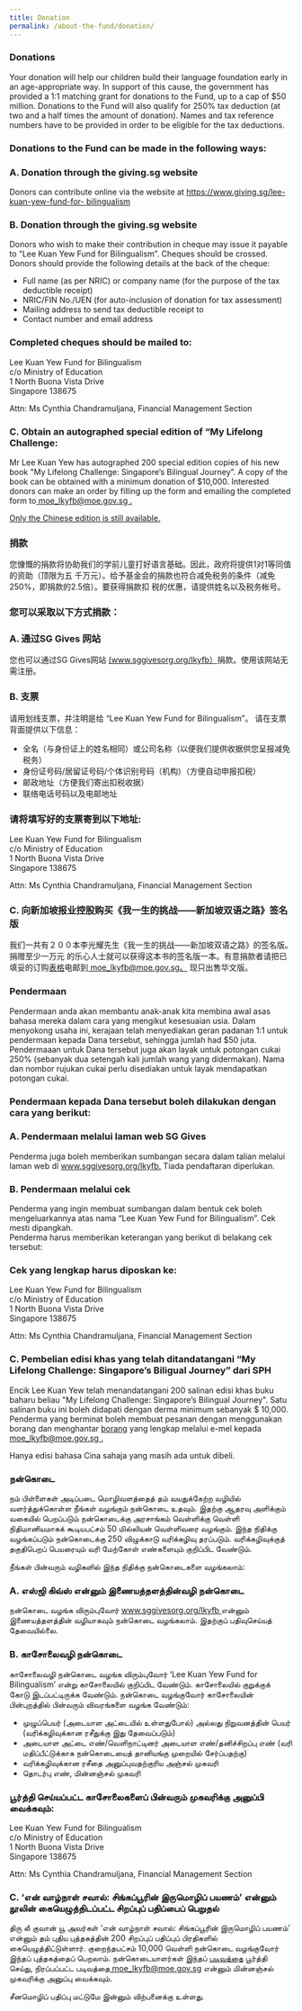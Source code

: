 ```yaml
---
title: Donation
permalink: /about-the-fund/donation/
---
```


<html>
<body>
<h3>Donations</h3>
  <p>Your donation will help our children build their language foundation early in an age-appropriate way.
In support of this cause, the government has provided a 1:1 matching grant for donations to the
Fund, up to a cap of $50 million. Donations to the Fund will also qualify for 250% tax deduction (at
two and a half times the amount of donation). Names and tax reference numbers have to be
provided in order to be eligible for the tax deductions.</p>
  <h3>Donations to the Fund can be made in the following ways:</h3>
  <h3>A. Donation through the giving.sg website</h3>
  <p>Donors can contribute online via the website at <a href="https://www.giving.sg/lee-kuan-yew-fund-for-
bilingualism">https://www.giving.sg/lee-kuan-yew-fund-for-
bilingualism</a></p>
  <h3>B. Donation through the giving.sg website</h3>
  <p>Donors who wish to make their contribution in cheque may issue it payable to “Lee Kuan Yew Fund
for Bilingualism”. Cheques should be crossed.  Donors should provide the following details at the
back of the cheque:
    <ul><li>Full name (as per NRIC) or company name (for the purpose of the tax deductible receipt)</li>
   <li>NRIC/FIN No./UEN (for auto-inclusion of donation for tax assessment)</li>
   <li>Mailing address to send tax deductible receipt to</li>
      <li>Contact number and email address</li></ul></p>
  <h3>Completed cheques should be mailed to:</h3>
  Lee Kuan Yew Fund for Bilingualism <br/>
  c/o Ministry of Education  <br/>
  1 North Buona Vista Drive  <br/>
  Singapore 138675 <br/>
  <p>Attn: Ms Cynthia Chandramuljana, Financial Management Section</p>
  <h3>C. Obtain an autographed special edition of “My Lifelong Challenge:</h3>
  <p>Mr Lee Kuan Yew has autographed 200 special edition copies of his new book &quot;My Lifelong
Challenge: Singapore’s Bilingual Journey”. A copy of the book can be obtained with a minimum donation of $10,000. Interested donors can make an order by filling up the form and emailing the completed form to<a href="mailto:moe_lkyfb@moe.gov.sg "> moe_lkyfb@moe.gov.sg .</a></p>
  <p> <a href="/about-the-fund/order-form-for-my-lifelong-challenge.pdf" target="_blank">Only the Chinese edition is still available.</a></p>
  <h3>捐款</h3>
  <p>您慷慨的捐款将协助我们的学前儿童打好语言基础。因此，政府将提供1对1等同值的资助（顶限为五
千万元）。给予基金会的捐款也符合减免税务的条件（减免250%，即捐款的2.5倍）。要获得捐款扣
税的优惠，请提供姓名以及税务帐号。</p>
  <h3>您可以采取以下方式捐款：</h3>
  <h3>A. 通过SG Gives 网站</h3>
  <p>您也可以通过SG Gives网站 <a href="www.sggivesorg.org/lkyfb">(www.sggivesorg.org/lkyfb）</a>捐款。使用该网站无需注册。</p>
  <h3>B. 支票</h3>
  <p>请用划线支票，并注明是给 “Lee Kuan Yew Fund for Bilingualism”。
请在支票背面提供以下信息：
    <ul><li>全名（与身份证上的姓名相同）或公司名称（以便我们提供收据供您呈报减免税务）</li>
  <li>身份证号码/居留证号码/个体识别号码（机构）（方便自动申报扣税）</li>
     <li>邮政地址（方便我们寄出扣税收据）</li>
      <li>联络电话号码以及电邮地址</li></ul>
  </p>
  <h3>请将填写好的支票寄到以下地址:</h3>
  Lee Kuan Yew Fund for Bilingualism <br/>
  c/o Ministry of Education  <br/>
  1 North Buona Vista Drive  <br/>
  Singapore 138675 <br/>
  <p>Attn: Ms Cynthia Chandramuljana, Financial Management Section</p>
   <h3>C. 向新加坡报业控股购买《我一生的挑战——新加坡双语之路》签名版</h3>
  <p>我们一共有２００本李光耀先生《我一生的挑战——新加坡双语之路》的签名版。捐赠至少一万元
    的乐心人士就可以获得这本书的签名版一本。有意捐款者请把已填妥的订购<a href="表格">表格</a>电邮到<a href="moe_lkyfb@moe.gov.sg">
    moe_lkyfb@moe.gov.sg。</a> 现只出售华文版。</p>
  <h3 id="Pendermaan">Pendermaan</h3>
  <p>Pendermaan anda akan membantu anak-anak kita membina awal asas bahasa mereka dalam cara
yang mengikut kesesuaian usia. Dalam menyokong usaha ini, kerajaan telah menyediakan geran
padanan 1:1 untuk pendermaan kepada Dana tersebut, sehingga jumlah had $50 juta.
Pendermaaan untuk Dana tersebut juga akan layak untuk potongan cukai 250% (sebanyak dua
setengah kali jumlah wang yang didermakan). Nama dan nombor rujukan cukai perlu disediakan
untuk layak mendapatkan potongan cukai.</p>
  <h3>Pendermaan kepada Dana tersebut boleh dilakukan dengan cara yang berikut:</h3>
  <h3>A. Pendermaan melalui laman web SG Gives</h3>
  <p>Penderma juga boleh memberikan sumbangan secara dalam talian melalui laman web
    di <a href="www.sggivesorg.org/lkyfb">www.sggivesorg.org/lkyfb.</a> Tiada pendaftaran diperlukan.</p>
  <h3>B. Pendermaan melalui cek</h3>
  <p>Penderma yang ingin membuat sumbangan dalam bentuk cek boleh mengeluarkannya atas nama
“Lee Kuan Yew Fund for Bilingualism”. Cek mesti dipangkah.<br/>
Penderma harus memberikan keterangan yang berikut di belakang cek tersebut:</p>
  <h3>Cek yang lengkap harus diposkan ke:</h3>
  Lee Kuan Yew Fund for Bilingualism <br/>
  c/o Ministry of Education  <br/>
  1 North Buona Vista Drive  <br/>
  Singapore 138675 <br/>
  <p>Attn: Ms Cynthia Chandramuljana, Financial Management Section</p>
  <h3>C. Pembelian edisi khas yang telah ditandatangani “My Lifelong Challenge: Singapore’s
Biligual Journey” dari SPH</h3>
  <p>Encik Lee Kuan Yew telah menandatangani 200 salinan edisi khas buku baharu beliau &quot;My
Lifelong Challenge: Singapore’s Bilingual Journey&quot;.  Satu salinan buku ini boleh didapati dengan
derma minimum sebanyak $ 10,000. Penderma yang berminat boleh membuat pesanan dengan
    menggunakan borang dan menghantar <a href="borang">borang</a> yang lengkap  melalui e-mel
kepada <a href="mailto:moe_lkyfb@moe.gov.sg "> moe_lkyfb@moe.gov.sg .</a></p>
  <p>Hanya edisi bahasa Cina sahaja yang masih ada untuk dibeli.</p>
  <h3>நன்கொடை</h3>
  <p>நம் பிள்ளைகள் அடிப்படை மொழிவளத்தைத் தம் வயதுக்கேற்ற வழியில் வளர்த்துக்கொள்ள நீங்கள்
வழங்கும் நன்கொடை உதவும். இதற்கு ஆதரவு அளிக்கும் வகையில் பெறப்படும் நன்கொடைக்கு
அரசாங்கம் வெள்ளிக்கு வெள்ளி நிதிமானியமாகக் கூடியபட்சம் 50 மில்லியன் வெள்ளிவரை வழங்கும்.
இந்த நிதிக்கு வழங்கப்படும் நன்கொடைக்கு 250 விழுக்காடு வரிக்கழிவு தரப்படும். வரிக்கழிவுக்குத்
தகுதிபெறப் பெயரையும் வரி மேற்கோள் எண்களையும் குறிப்பிட வேண்டும்.</p>
  <p>நீங்கள் பின்வரும் வழிகளில் இந்த நிதிக்கு நன்கொடைகளை வழங்கலாம்:</p>
  <h3>A. எஸ்ஜி கிவ்ஸ் என்னும் இணையத்தளத்தின்வழி நன்கொடை</h3>
  <p>நன்கொடை வழங்க விரும்புவோர் <a href="www.sggivesorg.org/lkyfb">www.sggivesorg.org/lkyfb </a>என்னும் இணையத்தளத்தின் வழியாகவும் நன்கொடை வழங்கலாம். இதற்குப் பதிவுசெய்யத் தேவையில்லை.</p>
  <h3>B. காசோலைவழி நன்கொடை</h3>
  <p>காசோலைவழி நன்கொடை வழங்க விரும்புவோர் ‘Lee Kuan Yew Fund for Bilingualism’ என்று
காசோலையில் குறிப்பிட வேண்டும். காசோலையில் குறுக்குக் கோடு இடப்பட்டிருக்க வேண்டும்.
நன்கொடை வழங்குவோர் காசோலையின் பின்புறத்தில் பின்வரும் விவரங்களை வழங்க வேண்டும்:
   <ul><li>முழுப்பெயர் (அடையாள அட்டையில் உள்ளதுபோல்) அல்லது நிறுவனத்தின் பெயர்
(வரிக்கழிவுக்கான ரசீதுக்கு இது தேவைப்படும்)</li>
     <li>அடையாள அட்டை எண்/வெளிநாட்டினர் அடையாள எண்/தனிச்சிறப்பு எண் (வரி மதிப்பீட்டுக்காக
நன்கொடையைத் தானியங்கு முறையில் சேர்ப்பதற்கு)</li>
     <li>வரிக்கழிவுக்கான ரசீதை அனுப்புவதற்குரிய அஞ்சல் முகவரி</li>
    <li>தொடர்பு எண், மின்னஞ்சல் முகவரி</li></ul>
  </p>
  <h3>பூர்த்தி செய்யப்பட்ட காசோலைகளைப் பின்வரும் முகவரிக்கு அனுப்பி வைக்கவும்:</h3>
  Lee Kuan Yew Fund for Bilingualism <br/>
  c/o Ministry of Education  <br/>
  1 North Buona Vista Drive  <br/>
  Singapore 138675 <br/>
  <p>Attn: Ms Cynthia Chandramuljana, Financial Management Section</p>
  <h3>C. ‘என் வாழ்நாள் சவால்: சிங்கப்பூரின் இருமொழிப் பயணம்’ என்னும் நூலின் கையெழுத்திடப்பட்ட
சிறப்புப் பதிப்பைப் பெறுதல்</h3>
  <p>திரு லீ குவான் யூ அவர்கள் ‘என் வாழ்நாள் சவால்: சிங்கப்பூரின் இருமொழிப் பயணம்’ என்னும் தம் புதிய
புத்தகத்தின் 200 சிறப்புப் பதிப்புப் பிரதிகளில் கையெழுத்திட்டுள்ளார். குறைந்தபட்சம் 10,000 வெள்ளி
நன்கொடை வழங்குவோர் இந்தப் புத்தகத்தைப் பெறலாம். நன்கொடையாளர்கள் இந்தப்
<a href="படிவத்தை">படிவத்தை</a> பூர்த்தி செய்து, நிரப்பப்பட்ட படிவத்தை<a href="mailto:moe_lkyfb@moe.gov.sg "> moe_lkyfb@moe.gov.sg</a> என்னும் மின்னஞ்சல்
முகவரிக்கு அனுப்பு வைக்கவும்.</p>
  <p>சீனமொழிப் பதிப்பு மட்டுமே இன்னும் விற்பனைக்கு உள்ளது.</p>
  
  
